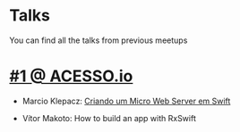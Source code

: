# Talks
You can find all the talks from previous meetups 

# [#1 @ ACESSO.io](https://www.meetup.com/Swift-Sao-Paulo/events/238237757/)

* Marcio Klepacz: [Criando um Micro Web Server em Swift](https://www.slideshare.net/marcioklepacz/building-microwebserver)

* Vítor Makoto: How to build an app with RxSwift
